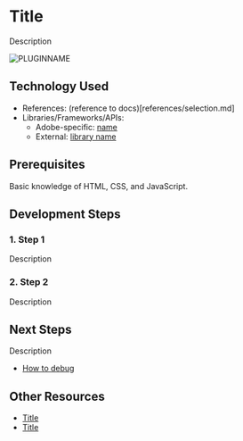 # Title

Description

<!-- Image or GIF if necessary -->
![PLUGINNAME]()

<!-- doctoc command config: -->
<!-- $ doctoc ./readme.md --title "## Contents" --entryprefix 1. --gitlab --maxlevel 3 -->

<!-- START doctoc generated TOC please keep comment here to allow auto update -->
<!-- DON'T EDIT THIS SECTION, INSTEAD RE-RUN doctoc TO UPDATE -->

## Technology Used
- References: (reference to docs)[references/selection.md]
- Libraries/Frameworks/APIs:
    - Adobe-specific: [name](link)
    - External: [library name](link)

## Prerequisites
Basic knowledge of HTML, CSS, and JavaScript.

## Development Steps

### 1. Step 1
Description

### 2. Step 2
Description

## Next Steps

Description

- [How to debug](how-to-debug)

## Other Resources
- [Title](link)
- [Title](link)